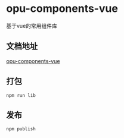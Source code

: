 # opu-components-vue

基于vue的常用组件库

## 文档地址

[opu-components-vue](http://opu.hg-code.com/solution/Info?id=15)

## 打包
`npm run lib`

## 发布
`npm publish`

